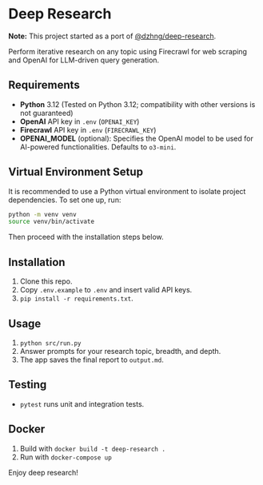 # Deep Research

**Note:** This project started as a port of [@dzhng/deep-research](https://github.com/dzhng/deep-research).

Perform iterative research on any topic using Firecrawl for web scraping and OpenAI for LLM-driven query generation.

## Requirements
- **Python** 3.12 (Tested on Python 3.12; compatibility with other versions is not guaranteed)
- **OpenAI** API key in `.env` (`OPENAI_KEY`)
- **Firecrawl** API key in `.env` (`FIRECRAWL_KEY`)
- **OPENAI_MODEL** (optional): Specifies the OpenAI model to be used for AI-powered functionalities. Defaults to `o3-mini`.

## Virtual Environment Setup

It is recommended to use a Python virtual environment to isolate project dependencies. To set one up, run:

```bash
python -m venv venv
source venv/bin/activate
```

Then proceed with the installation steps below.

## Installation
1. Clone this repo.
2. Copy `.env.example` to `.env` and insert valid API keys.
3. `pip install -r requirements.txt`.

## Usage
1. `python src/run.py`
2. Answer prompts for your research topic, breadth, and depth.
3. The app saves the final report to `output.md`.

## Testing
- `pytest` runs unit and integration tests.

## Docker
1. Build with `docker build -t deep-research .`
2. Run with `docker-compose up`

Enjoy deep research!